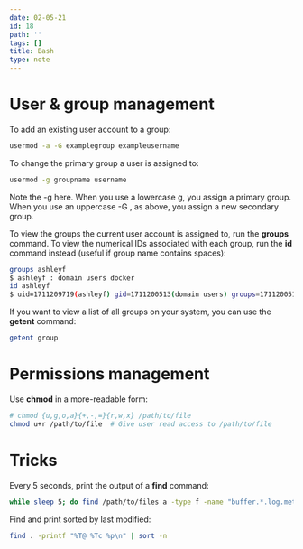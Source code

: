 ```yaml
---
date: 02-05-21
id: 18
path: ''
tags: []
title: Bash
type: note
---
```


# User  & group management
To add an existing user account to a group:
```bash
usermod -a -G examplegroup exampleusername
```

To change the primary group a user is assigned to:
```bash
usermod -g groupname username
```

Note the -g here. When you use a lowercase g, you assign a primary group. When you use an uppercase -G , as above, you assign a new secondary group.

To view the groups the current user account is assigned to, run the **groups** command. To view the numerical IDs associated with each group, run the **id** command instead (useful if group name contains spaces):
```bash
groups ashleyf
$ ashleyf : domain users docker
id ashleyf
$ uid=1711209719(ashleyf) gid=1711200513(domain users) groups=1711200513(domain users),998(docker)
```

If you want to view a list of all groups on your system, you can use the **getent** command:
```bash
getent group
```

# Permissions management

Use **chmod** in a more-readable form:
```bash
# chmod {u,g,o,a}{+,-,=}{r,w,x} /path/to/file
chmod u+r /path/to/file  # Give user read access to /path/to/file
```

# Tricks

Every 5 seconds, print the output of a **find** command:
```bash
while sleep 5; do find /path/to/files a -type f -name "buffer.*.log.meta" | wc -l; done
```

Find and print sorted by last modified:
```bash
find . -printf "%T@ %Tc %p\n" | sort -n
```